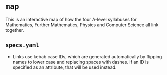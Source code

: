 # `map`
This is an interactive map of how the four A-level syllabuses for Mathematics, Further Mathematics, Physics and Computer Science all link together.

## `specs.yaml`
* Links use kebab case IDs, which are generated automatically by flipping names to lower case and replacing spaces with dashes. If an ID is specified as an attribute, that will be used instead.